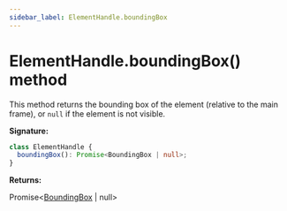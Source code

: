 ```yaml
---
sidebar_label: ElementHandle.boundingBox
---
```


# ElementHandle.boundingBox() method

This method returns the bounding box of the element (relative to the main
frame), or `null` if the element is not visible.

**Signature:**

```typescript
class ElementHandle {
  boundingBox(): Promise<BoundingBox | null>;
}
```

**Returns:**

Promise&lt;[BoundingBox](./puppeteer.boundingbox.md) \| null&gt;
